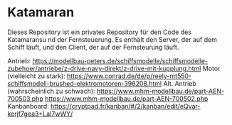 # Katamaran
Dieses Repository ist ein privates Repository
für den Code des Katamaransu nd der Fernsteuerung.
Es enthält den Server, der auf dem Schiff läuft,
und den Client, der auf der Fernsteurung läuft.

Antrieb:
https://modellbau-peters.de/schiffsmodelle/schiffsmodelle-zubehoer/antriebe/z-drive-navy-direkt/z-drive-mit-kupplung.html
Motor (vielleicht zu stark):
https://www.conrad.de/de/p/reely-mt550-schiffsmodell-brushed-elektromotoren-396208.html
Alt. Antrieb (wahrscheinlich zu schwach):
https://www.mhm-modellbau.de/part-AEN-700503.php
https://www.mhm-modellbau.de/part-AEN-700502.php
Kanbanboard:
https://cryptpad.fr/kanban/#/2/kanban/edit/eQvar-kerjf7gea3+LaI7wWY/
